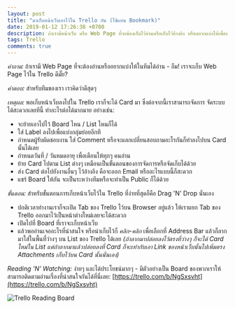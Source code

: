 ```yaml
---
layout: post
title: "มาเก็บหน้าเว็บเอาไว้ใน Trello กัน (ใช้แทน Bookmark)"
date: 2019-01-12 17:26:38 +0700
description: ถ้าเรามีหน้าเว็บ หรือ Web Page ที่จะต้องเก็บไว้อ่านหรือเก็บไว้อ้างอิง หรืออยากแบ่งให้เพื่อนๆ ในทีมได้อ่าน - อืม! เราจะจัดการเก็บ Web Page พวกนั้นไว้ใน Trello ดีมั๊ย?
tags: Trello
comments: true
---
```

*คำถาม:* ถ้าเรามี Web Page ที่จะต้องอ่านหรืออยากแบ่งให้ในทีมได้อ่าน - อืม! เราจะเก็บ Web Page ไว้ใน Trello ดีมั๊ย?

*คำตอบ:* สำหรับทีมของเรา เราคิดว่าดีสุดๆ

*เหตุผล:* พอเก็บหน้าเว็บลงไปใน Trello เราก็จะได้ Card มา ซึ่งต่อจากนี้เราสามารถจัดการ จัดระบบได้สะดวกเลยทีนี้ ทำอะไรต่อได้มากมาย อย่างเช่น:
- จะย้ายเอาไปไว้ Board ไหน / List ไหนก็ได้
- ใส่ Label ลงไปเพื่อแบ่งกลุ่มย่อยอีกที
- กำหนดผู้รับผิดชอบงาน ใส่ Comment หรือจะแลกเปลี่ยนสอบถามอะไรกันก็ทำลงไปบน Card นั้นได้เลย
- กำหนดวันที่ / วันหมดอายุ เพื่อเตือนให้ทุกๆ คนอ่าน
- ย้าย Card ไปตาม List ต่างๆ เหมือนเป็นขั้นตอนของการจัดการหรือจัดเก็บได้ด้วย
- ส่ง Card ต่อไปยังงานอื่นๆ ไว้อ้างอิง คือจะออก Email หรืออะไรแบบนี้ก็สะดวก
- แชร์ Board ให้กัน จะเป็นระหว่างทีมหรือจะทำเป็น Public ก็ได้ด้วย

*ขั้นตอน:* สำหรับขั้นตอนการเก็บหน้าเว็บไว้ใน Trello ที่ง่ายที่สุดก็คือ Drag 'N' Drop นั่นเอง
- ปกติเวลาทำงานเราก็จะเปิด Tab ของ Trello ไว้บน Browser อยู่แล้ว ให้เราแยก Tab ของ Trello ออกมาไว้เป็นหน้าต่างใหม่เลยจะได้สะดวก
- เปิดไปที่ Board ที่เราจะเก็บหน้าเว็บ
- แล้วพออ่านเจออะไรที่น่าสนใจ หรือน่าเก็บไว้ก็ *คลิก-คลิก* เพื่อเลือกที่ Address Bar แล้วก็ลากมาใส่ในพื้นที่ว่างๆ บน List ของ Trello ได้เลย *(ถ้าลากมาปล่อยลงไว้ตรงที่ว่างๆ ก็จะได้ Card ใหม่ใน List แต่ถ้าลากมาแล้วปล่อยลงที่ Card ก็จะเท่ากับเอา Link ของหน้าเว็บนั้นไปเพิ่มตรง Attachments เก็บไว้บน Card นั้นนั่นเอง)*

*Reading 'N' Watching:* ง่ายๆ และได้ประโยชน์มากๆ - มีตัวอย่างเป็น Board ของพวกเราให้สามารถติดตามอ่านเรื่องที่น่าสนใจกันได้ที่นี่เลย: [https://trello.com/b/NgSxsvht](https://trello.com/b/NgSxsvht)

![Trello Reading Board](https://res.cloudinary.com/sdees-reallife/image/upload/c_scale,e_shadow:40,w_600/v1547291458/Screenshot_from_2019-01-12_18-10-13.png)
